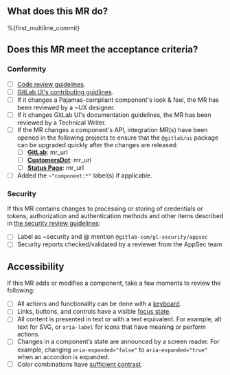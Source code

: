 ## What does this MR do?

<!--

Describe in detail what your merge request does and why.

Please keep this description up-to-date with any discussion that takes
place so that reviewers can understand your intent. This is especially
important if they didn't participate in the discussion.

-->

%{first_multiline_commit}

## Does this MR meet the acceptance criteria?

### Conformity

- [ ] [Code review guidelines](https://docs.gitlab.com/ee/development/code_review.html).
- [ ] [GitLab UI's contributing guidlines](https://gitlab.com/gitlab-org/gitlab-ui/-/blob/main/CONTRIBUTING.md).
- [ ] If it changes a Pajamas-compliant component's look & feel, the MR has been reviewed by a ~UX designer.
- [ ] If it changes GitLab UI's documentation guidelines, the MR has been reviewed by a Technical Writer.
- [ ] If the MR changes a component's API, integration MR(s) have been opened in the following projects to ensure that the `@gitlab/ui` package can be upgraded quickly after the changes are released:
   - [ ] **[GitLab](https://gitlab.com/gitlab-org/gitlab)**: mr_url
   - [ ] **[CustomersDot](https://gitlab.com/gitlab-org/customers-gitlab-com)**: mr_url
   - [ ] **[Status Page](https://gitlab.com/gitlab-org/status-page)**: mr_url
- [ ] Added the `~"component:*"` label(s) if applicable.

### Security

If this MR contains changes to processing or storing of credentials or tokens, authorization and authentication methods and other items described in [the security review guidelines](https://about.gitlab.com/handbook/engineering/security/#when-to-request-a-security-review):

- [ ] Label as ~security and @ mention `@gitlab-com/gl-security/appsec`
- [ ] Security reports checked/validated by a reviewer from the AppSec team 

## Accessibility

If this MR adds or modifies a component, take a few moments to review the following:

* [ ] All actions and functionality can be done with a [keyboard](https://design.gitlab.com/accessibility-audits/2-keyboard-only).
* [ ] Links, buttons, and controls have a visible [focus state](https://design.gitlab.com/accessibility-audits/2-keyboard-only#focus-states).
* [ ] All content is presented in text or with a text equivalent. For example, alt text for SVG, or `aria-label` for icons that have meaning or perform actions.
* [ ] Changes in a component’s state are announced by a screen reader. For example, changing `aria-expanded="false"` to `aria-expanded="true"` when an accordion is expanded.
* [ ] Color combinations have [sufficient contrast](https://design.gitlab.com/product-foundations/colors#accessibility).

